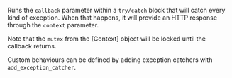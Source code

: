Runs the `callback` parameter within a `try/catch` block that will catch every kind of exception. When that happens, it will provide an HTTP response through the `context` parameter.

Note that the `mutex` from the [Context] object will be locked until the callback returns.

Custom behaviours can be defined by adding exception catchers with `add_exception_catcher`.
